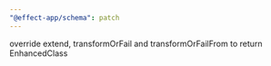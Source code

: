 ```yaml
---
"@effect-app/schema": patch
---
```


override extend, transformOrFail and transformOrFailFrom to return EnhancedClass
